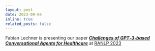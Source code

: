 ```yaml
---
layout: post
date: 2023-09-04
inline: true
related_posts: false
---
```


Fabian Lechner is presenting our paper [***Challenges of GPT‑3‑based Conversational Agents for Healthcare***](https://arxiv.org/pdf/2308.14641.pdf) at [RANLP 2023](http://ranlp.org/ranlp2023/index.php/pr01/)